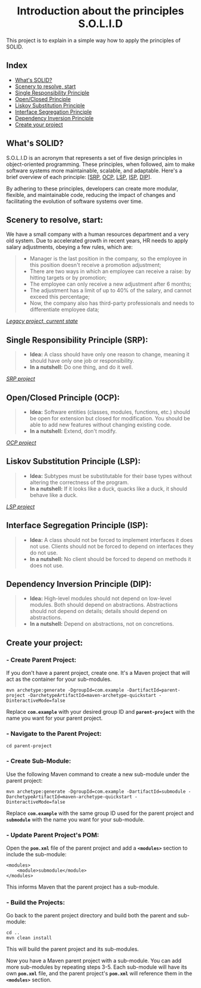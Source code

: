<p align="center">
  <h1 align="center">Introduction about the principles S.O.L.I.D</h1>
</p>

This project is to explain in a simple way how to apply the principles of SOLID.

## Index

- [What's SOLID?](#whats-solid)
- [Scenery to resolve, start](#scenery-to-resolve-start)
- [Single Responsibility Principle](#single-responsibility-principle-srp)
- [Open/Closed Principle](#openclosed-principle-ocp)
- [Liskov Substitution Principle](#liskov-substitution-principle-lsp)
- [Interface Segregation Principle](#interface-segregation-principle-isp)
- [Dependency Inversion Principle](#dependency-inversion-principle-dip)
- [Create your project](#create-your-project)

## What's SOLID?

S.O.L.I.D is an acronym that represents a set of five design principles in object-oriented programming. These principles, when followed, aim to make software systems more maintainable, scalable, and adaptable. Here's a brief overview of each principle: [[SRP](#single-responsibility-principle-srp), [OCP](#openclosed-principle-ocp), [LSP](#liskov-substitution-principle-lsp), [ISP](#interface-segregation-principle-isp), [DIP](#dependency-inversion-principle-dip)].

By adhering to these principles, developers can create more modular, flexible, and maintainable code, reducing the impact of changes and facilitating the evolution of software systems over time.

## Scenery to resolve, start:

We have a small company with a human resources department and a very old system. Due to accelerated growth in recent years, HR needs to apply salary adjustments, obeying a few rules, which are: 
> - Manager is the last position in the company, so the employee in this position doesn't receive a promotion adjustment;
> - There are two ways in which an employee can receive a raise: by hitting targets or by promotion;
> - The employee can only receive a new adjustment after 6 months;
> - The adjustment has a limit of up to 40% of the salary, and cannot exceed this percentage;
> - Now, the company also has third-party professionals and needs to differentiate employee data;

*[Legacy project, current state](./solid-java-start/START.md)*

## Single Responsibility Principle (SRP):

> - **Idea:** A class should have only one reason to change, meaning it should have only one job or responsibility.
> - **In a nutshell:** Do one thing, and do it well.

*[SRP project](./solid-java-srp/SRP.md)*

## Open/Closed Principle (OCP):

> - **Idea:** Software entities (classes, modules, functions, etc.) should be open for extension but closed for modification. You should be able to add new features without changing existing code.
> - **In a nutshell:** Extend, don't modify.

*[OCP project](./solid-java-ocp/OCP.md)*

## Liskov Substitution Principle (LSP):

> - **Idea:** Subtypes must be substitutable for their base types without altering the correctness of the program.
> - **In a nutshell:** If it looks like a duck, quacks like a duck, it should behave like a duck.

*[LSP project](./solid-java-lsp/LSP.md)*

## Interface Segregation Principle (ISP):

> - **Idea:** A class should not be forced to implement interfaces it does not use. Clients should not be forced to depend on interfaces they do not use.
> - **In a nutshell:** No client should be forced to depend on methods it does not use.

## Dependency Inversion Principle (DIP):

> - **Idea:** High-level modules should not depend on low-level modules. Both should depend on abstractions. Abstractions should not depend on details; details should depend on abstractions.
> - **In a nutshell:** Depend on abstractions, not on concretions.

## Create your project:

### - Create Parent Project:
If you don't have a parent project, create one. It's a Maven project that will act as the container for your sub-modules.

```
mvn archetype:generate -DgroupId=com.example -DartifactId=parent-project -DarchetypeArtifactId=maven-archetype-quickstart -DinteractiveMode=false
```
Replace **`com.example`** with your desired group ID and **`parent-project`** with the name you want for your parent project.

### - Navigate to the Parent Project:
```
cd parent-project
```

### - Create Sub-Module:
Use the following Maven command to create a new sub-module under the parent project:
```
mvn archetype:generate -DgroupId=com.example -DartifactId=submodule -DarchetypeArtifactId=maven-archetype-quickstart -DinteractiveMode=false
```
Replace **`com.example`** with the same group ID used for the parent project and **`submodule`** with the name you want for your sub-module.

### - Update Parent Project's POM:
Open the **`pom.xml`** file of the parent project and add a **`<modules>`** section to include the sub-module:
```
<modules>
    <module>submodule</module>
</modules>
```
This informs Maven that the parent project has a sub-module.

### - Build the Projects:
Go back to the parent project directory and build both the parent and sub-module:
```
cd ..
mvn clean install
```
This will build the parent project and its sub-modules.

Now you have a Maven parent project with a sub-module. You can add more sub-modules by repeating steps 3-5. Each sub-module will have its own **`pom.xml`** file, and the parent project's **`pom.xml`** will reference them in the **`<modules>`** section.